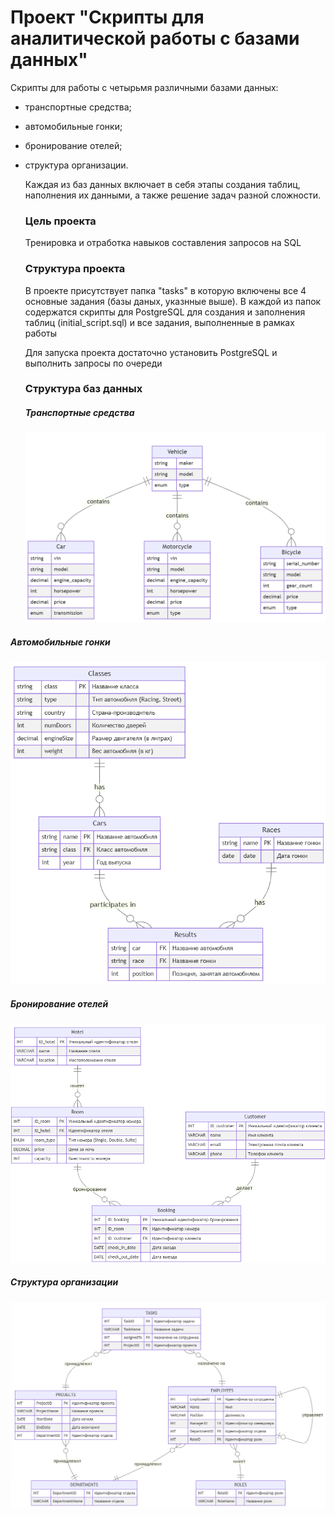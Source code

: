 # Проект "Скрипты для аналитической работы с базами данных"

Скрипты для работы с четырьмя различными базами данных:

- транспортные средства;

-  автомобильные гонки;

-  бронирование отелей;

- структура организации.

  Каждая из баз данных включает в себя этапы создания таблиц, наполнения их данными, а также решение задач разной сложности.

  ### Цель проекта

  Тренировка и отработка навыков составления запросов на SQL

  ### Структура проекта 

  В проекте присутствует папка "tasks" в которую включены все 4 основные задания (базы даных, указнные выше). В каждой из папок содержатся скрипты для PostgreSQL для создания и заполнения таблиц (initial_script.sql) и все задания, выполненные в рамках работы

  Для запуска проекта достаточно установить PostgreSQL и выполнить запросы по очереди
  
  ### Структура баз данных
  
  ##### Транспортные средства
  
  ![1](files\1.png)

##### 	Автомобильные гонки

![2](files\2.png)

##### 	Бронирование отелей

![3](files\3.png)

##### Структура организации

![4](files\4.png)
